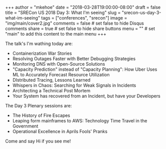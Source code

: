 +++
author = "mkehoe"
date = "2018-03-28T19:00:00-08:00"
draft = false
title = "SRECon US 2018 Day 3: What I'm seeing"
slug = "srecon-us-day-3-what-im-seeing"
tags = ["conferences", "srecon"]
image = "img/main/cover2.jpg"
comments = false     # set false to hide Disqus comments
share = true        # set false to hide share buttons
menu = ""           # set "main" to add this content to the main menu
+++

The talk's I'm wathing today are:

* Containerization War Stories
* Resolving Outages Faster with Better Debugging Strategies
* Monitoring DNS with Open-Source Solutions
* "Capacity Prediction" instead of "Capacity Planning": How Uber Uses ML to Accurately Forecast Resource Utilization
* DIstributed Tracing, Lessons Learned
* Whispers in Chaos: Searching for Weak Signals in Incidents
* Architecting a Technical Post Mortem
* Your System has recovered from an Incident, but have your Developers

The Day 3 Plenary sessions are:
* The History of Fire Escapes
* Leaping form mainframes to AWS: Technology Time Travel in the Government
* Operational Excellence in Aprils Fools' Pranks

Come and say Hi if you see me!
